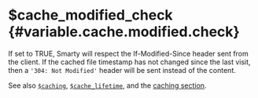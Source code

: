 \$cache\_modified\_check {#variable.cache.modified.check}
========================

If set to TRUE, Smarty will respect the If-Modified-Since header sent
from the client. If the cached file timestamp has not changed since the
last visit, then a `'304: Not Modified'` header will be sent instead of
the content.

See also [`$caching`](#variable.caching),
[`$cache_lifetime`](#variable.cache.lifetime), and the [caching
section](#caching).
